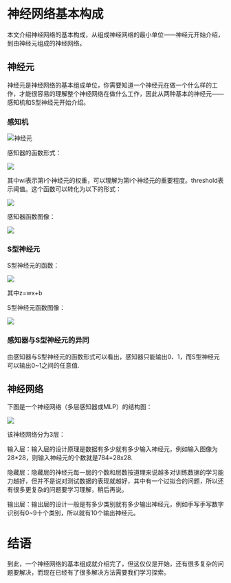 # 神经网络基本构成

​		本文介绍神经网络的基本构成，从组成神经网络的最小单位——神经元开始介绍，到由神经元组成的神经网络。

## 神经元

神经元是神经网络的基本组成单位，你需要知道一个神经元在做一个什么样的工作，才能很容易的理解整个神经网络在做什么工作，因此从两种基本的神经元——感知机和S型神经元开始介绍。

### 感知机



![神经元](C:\Users\lijinghua\Desktop\神经元.PNG)

感知器的函数形式：

![](C:\Users\lijinghua\Desktop\感知器公式1.PNG)

其中wi表示第i个神经元的权重，可以理解为第i个神经元的重要程度。threshold表示阈值。这个函数可以转化为以下的形式：

![](C:\Users\lijinghua\Desktop\感知器公式2.PNG)

感知器函数图像：

![](C:\Users\lijinghua\Desktop\感知器函数图形.PNG)

### S型神经元

S型神经元的函数：

![](C:\Users\lijinghua\Desktop\S型神经元公式.PNG)

其中z=wx+b

S型神经元函数图像：

![](C:\Users\lijinghua\Desktop\Sigmoid函数图形.PNG)

### 感知器与S型神经元的异同

由感知器与S型神经元的函数形式可以看出，感知器只能输出0、1，而S型神经元可以输出0~1之间的任意值.

## 神经网络

下图是一个神经网络（多层感知器或MLP）的结构图：

![](C:\Users\lijinghua\Desktop\神经网络结构.PNG)

该神经网络分为3层：

输入层：输入层的设计原理是数据有多少就有多少输入神经元，例如输入图像为28*28，则输入神经元的个数就是784=28x28.

隐藏层：隐藏层的神经元每一层的个数和层数按道理来说越多对训练数据的学习能力越好，但并不是说对测试数据的表现就越好，其中有一个过拟合的问题，所以还有很多更复杂的问题要学习理解，稍后再说。

输出层：输出层的设计一般是有多少类别就有多少输出神经元，例如手写手写数字识别有0~9十个类别，所以就有10个输出神经元。



# 结语

​		到此，一个神经网络的基本组成就介绍完了，但这仅仅是开始，还有很多复杂的问题要解决，而现在已经有了很多解决方法需要我们学习探索。

